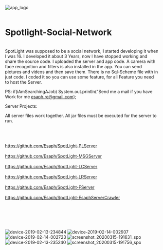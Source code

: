 ![app_logo](https://user-images.githubusercontent.com/61155778/76707834-d6cb7c00-66f2-11ea-85a9-133fcd67229d.png)
<br><br>
# Spotlight-Social-Network
<br>
SpotLight was supposed to be a social network, I started developing it when I was 16. I developed it about 3 Years, now I have stopped working and share the source code. I uploaded the server and app code. A camera with face recognition and filters is also installed in the app. You can send pictures and videos and then save them.
There is no Sql-Scheme file with in just code. I coded it so you can use some feature, for all Feature you need
to host the Server.


PS: if(iAmSearchingAJob) System.out.println("Send me a mail if you have Work for me esaph.re@gmail.com);


Server Projects:

All server files work together. All jar files must be executed for the server to run.
<br/><br/><br/><br/>
  
https://github.com/Esaph/SpotLight-PLServer<br/><br/>
https://github.com/Esaph/SpotLight-MSGServer<br/><br/>
https://github.com/Esaph/SpotLight-LCServer<br/><br/>
https://github.com/Esaph/SpotLight-LRServer<br/><br/>
https://github.com/Esaph/SpotLight-FServer<br/><br/>
https://github.com/Esaph/SpotLight-EsaphServerCrawler<br/><br/>

<br/><br/><br/>


![device-2019-02-13-234844](https://user-images.githubusercontent.com/61155778/76707786-8e13c300-66f2-11ea-8c34-0156dce69226.png)
![device-2019-02-14-002907](https://user-images.githubusercontent.com/61155778/76707788-8eac5980-66f2-11ea-9c9e-670477e176c8.png)
![device-2019-02-14-002723](https://user-images.githubusercontent.com/61155778/76707789-8f44f000-66f2-11ea-8ff5-0c16e611a1ee.png)
![screenshot_20200315-191631_spo](https://user-images.githubusercontent.com/61155778/76707791-90761d00-66f2-11ea-9bdd-96658a6b2446.jpg)
![device-2019-02-13-235240](https://user-images.githubusercontent.com/61155778/76707792-90761d00-66f2-11ea-832f-aa3f386e3ed1.png)
![screenshot_20200315-191756_spo](https://user-images.githubusercontent.com/61155778/76707793-910eb380-66f2-11ea-971e-f5c2d23f44dd.jpg)

